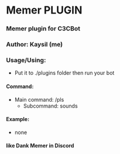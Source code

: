 # Memer PLUGIN #
### Memer plugin for C3CBot
### Author: Kaysil (me) ##

### Usage/Using:
- Put it to ./plugins folder then run your bot
#### Command:
- Main command: /pls
  - Subcommand: sounds

#### Example:
- none

#### like Dank Memer in Discord

